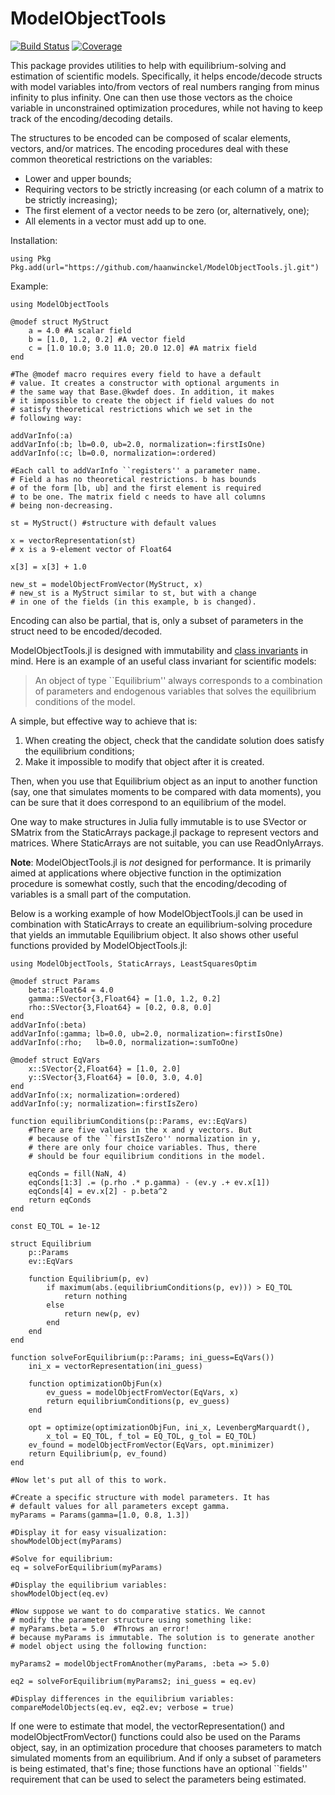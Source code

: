 # ModelObjectTools

[![Build Status](https://github.com/haanwinckel/ModelObjectTools.jl/actions/workflows/CI.yml/badge.svg?branch=main)](https://github.com/haanwinckel/ModelObjectTools.jl/actions/workflows/CI.yml?query=branch%3Amain)
[![Coverage](https://codecov.io/gh/haanwinckel/ModelObjectTools.jl/branch/main/graph/badge.svg)](https://codecov.io/gh/haanwinckel/ModelObjectTools.jl)

This package provides utilities to help with equilibrium-solving and estimation of scientific models. Specifically, it helps encode/decode structs with model variables into/from vectors of real numbers ranging from minus infinity to plus infinity. One can then use those vectors as the choice variable in unconstrained optimization procedures, while not having to keep track of the encoding/decoding details.

The structures to be encoded can be composed of scalar elements, vectors, and/or matrices. The encoding procedures deal with these common theoretical restrictions on the variables:
- Lower and upper bounds;
- Requiring vectors to be strictly increasing (or each column of a matrix to be strictly increasing);
- The first element of a vector needs to be zero (or, alternatively, one);
- All elements in a vector must add up to one.

Installation:
```
using Pkg
Pkg.add(url="https://github.com/haanwinckel/ModelObjectTools.jl.git")
```

Example:
```
using ModelObjectTools

@modef struct MyStruct
    a = 4.0 #A scalar field
    b = [1.0, 1.2, 0.2] #A vector field
    c = [1.0 10.0; 3.0 11.0; 20.0 12.0] #A matrix field
end

#The @modef macro requires every field to have a default
# value. It creates a constructor with optional arguments in 
# the same way that Base.@kwdef does. In addition, it makes 
# it impossible to create the object if field values do not 
# satisfy theoretical restrictions which we set in the
# following way:

addVarInfo(:a)
addVarInfo(:b; lb=0.0, ub=2.0, normalization=:firstIsOne)
addVarInfo(:c; lb=0.0, normalization=:ordered)

#Each call to addVarInfo ``registers'' a parameter name.
# Field a has no theoretical restrictions. b has bounds 
# of the form [lb, ub] and the first element is required 
# to be one. The matrix field c needs to have all columns 
# being non-decreasing.

st = MyStruct() #structure with default values

x = vectorRepresentation(st)
# x is a 9-element vector of Float64

x[3] = x[3] + 1.0

new_st = modelObjectFromVector(MyStruct, x)
# new_st is a MyStruct similar to st, but with a change 
# in one of the fields (in this example, b is changed).
```

Encoding can also be partial, that is, only a subset of parameters in the struct need to be encoded/decoded.

ModelObjectTools.jl is designed with immutability and [class invariants](https://en.wikipedia.org/wiki/Class_invariant) in mind. Here is an example of an useful class invariant for scientific models:
> An object of type ``Equilibrium'' always corresponds to a combination of parameters and endogenous variables that solves the equilibrium conditions of the model.

A simple, but effective way to achieve that is:
1. When creating the object, check that the candidate solution does satisfy the equilibrium conditions;
2. Make it impossible to modify that object after it is created.

Then, when you use that Equilibrium object as an input to another function (say, one that simulates moments to be compared with data moments), you can be sure that it does correspond to an equilibrium of the model.

One way to make structures in Julia fully immutable is to use SVector or SMatrix from the StaticArrays package.jl package to represent vectors and matrices. Where StaticArrays are not suitable, you can use ReadOnlyArrays.

**Note**: ModelObjectTools.jl is *not* designed for performance. It is primarily aimed at applications where objective function in the optimization procedure is somewhat costly, such that the encoding/decoding of variables is a small part of the computation.

Below is a working example of how ModelObjectTools.jl can be used in combination with StaticArrays to create an equilibrium-solving procedure that yields an immutable Equilibrium object. It also shows other useful functions provided by ModelObjectTools.jl:

```
using ModelObjectTools, StaticArrays, LeastSquaresOptim

@modef struct Params
    beta::Float64 = 4.0
    gamma::SVector{3,Float64} = [1.0, 1.2, 0.2]
    rho::SVector{3,Float64} = [0.2, 0.8, 0.0]
end
addVarInfo(:beta)
addVarInfo(:gamma; lb=0.0, ub=2.0, normalization=:firstIsOne)
addVarInfo(:rho;   lb=0.0, normalization=:sumToOne)

@modef struct EqVars
    x::SVector{2,Float64} = [1.0, 2.0]
    y::SVector{3,Float64} = [0.0, 3.0, 4.0]
end
addVarInfo(:x; normalization=:ordered)
addVarInfo(:y; normalization=:firstIsZero)

function equilibriumConditions(p::Params, ev::EqVars)
    #There are five values in the x and y vectors. But
    # because of the ``firstIsZero'' normalization in y,
    # there are only four choice variables. Thus, there
    # should be four equilibrium conditions in the model.

    eqConds = fill(NaN, 4)
    eqConds[1:3] .= (p.rho .* p.gamma) - (ev.y .+ ev.x[1])
    eqConds[4] = ev.x[2] - p.beta^2
    return eqConds
end

const EQ_TOL = 1e-12

struct Equilibrium
    p::Params
    ev::EqVars

    function Equilibrium(p, ev)
        if maximum(abs.(equilibriumConditions(p, ev))) > EQ_TOL
            return nothing
        else
            return new(p, ev)
        end
    end
end

function solveForEquilibrium(p::Params; ini_guess=EqVars())
    ini_x = vectorRepresentation(ini_guess)

    function optimizationObjFun(x)
        ev_guess = modelObjectFromVector(EqVars, x)
        return equilibriumConditions(p, ev_guess)
    end

    opt = optimize(optimizationObjFun, ini_x, LevenbergMarquardt(), 
        x_tol = EQ_TOL, f_tol = EQ_TOL, g_tol = EQ_TOL)
    ev_found = modelObjectFromVector(EqVars, opt.minimizer)
    return Equilibrium(p, ev_found)
end

#Now let's put all of this to work.

#Create a specific structure with model parameters. It has 
# default values for all parameters except gamma.
myParams = Params(gamma=[1.0, 0.8, 1.3])

#Display it for easy visualization:
showModelObject(myParams)

#Solve for equilibrium:
eq = solveForEquilibrium(myParams)

#Display the equilibrium variables:
showModelObject(eq.ev)

#Now suppose we want to do comparative statics. We cannot 
# modify the parameter structure using something like:
# myParams.beta = 5.0  #Throws an error!
# because myParams is immutable. The solution is to generate another 
# model object using the following function:

myParams2 = modelObjectFromAnother(myParams, :beta => 5.0)

eq2 = solveForEquilibrium(myParams2; ini_guess = eq.ev)

#Display differences in the equilibrium variables:
compareModelObjects(eq.ev, eq2.ev; verbose = true)
```

If one were to estimate that model, the vectorRepresentation()
and modelObjectFromVector() functions could also be used on the 
Params object, say, in an optimization procedure that chooses 
parameters to match simulated moments from an equilibrium.
And if only a subset of parameters is being estimated, that's fine;
those functions have an optional ``fields'' requirement that can 
be used to select the parameters being estimated.